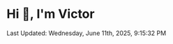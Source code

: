 <h1>Hi 👋, I'm Victor </h1>

<!--RECENT_ACTIVITY:start-->
<!--RECENT_ACTIVITY:end-->

<!--RECENT_ACTIVITY:last_update-->
Last Updated: Wednesday, June 11th, 2025, 9:15:32 PM
<!--RECENT_ACTIVITY:last_update_end-->
